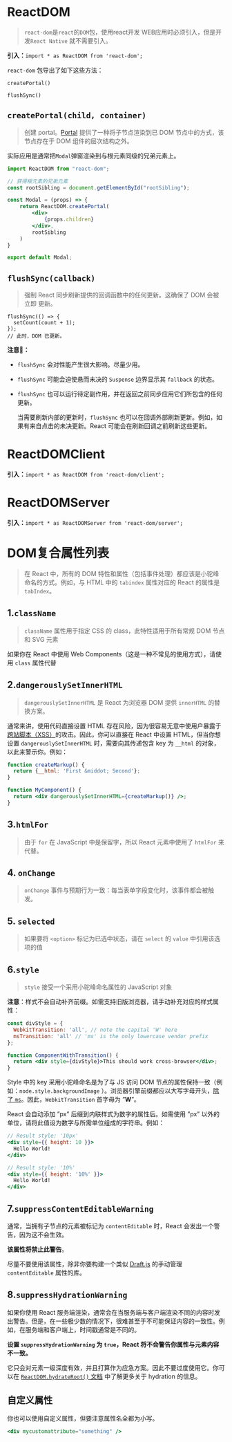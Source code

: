 # ReactDOM

> `react-dom`是`react`的`DOM`包，使用react开发 WEB应用时必须引入，但是开发`React Native` 就不需要引入。

**引入：**`import * as ReactDOM from 'react-dom';`



`react-dom` 包导出了如下这些方法：

`createPortal()`

`flushSync()`

## `createPortal(child, container)`

> 创建 portal。[Portal](https://zh-hans.reactjs.org/docs/portals.html) 提供了一种将子节点渲染到已 DOM 节点中的方式，该节点存在于 DOM 组件的层次结构之外。

实际应用是通常把`Modal`弹窗渲染到与根元素同级的兄弟元素上。

```jsx
import ReactDOM from "react-dom";

// 获得根元素的兄弟元素
const rootSibling = document.getElementById("rootSibling");

const Modal = (props) => {
    return ReactDOM.createPortal(
        <div>
            {props.children}
        </div>,
        rootSibling
    )
}

export default Modal;
```

## `flushSync(callback)`

> 强制 React 同步刷新提供的回调函数中的任何更新。这确保了 DOM 会被立即 更新。

```react
flushSync(() => {
  setCount(count + 1);
});
// 此时，DOM 已更新。
```

**注意📢：**

- `flushSync` 会对性能产生很大影响。尽量少用。

- `flushSync` 可能会迫使悬而未决的 `Suspense` 边界显示其 `fallback` 的状态。

- `flushSync` 也可以运行待定副作用，并在返回之前同步应用它们所包含的任何更新。

  当需要刷新内部的更新时，`flushSync` 也可以在回调外部刷新更新。例如，如果有来自点击的未决更新。React 可能会在刷新回调之前刷新这些更新。



# ReactDOMClient

**引入：**`import * as ReactDOM from 'react-dom/client';`



# ReactDOMServer

**引入：**`import * as ReactDOMServer from 'react-dom/server';`





# DOM复合属性列表

> 在 React 中，所有的 DOM 特性和属性（包括事件处理）都应该是小驼峰命名的方式。例如，与 HTML 中的 `tabindex` 属性对应的 React 的属性是 `tabIndex`。

## 1.`className`

> `className` 属性用于指定 CSS 的 class，此特性适用于所有常规 DOM 节点和 SVG 元素

如果你在 React 中使用 Web Components（这是一种不常见的使用方式），请使用 `class` 属性代替

## 2.`dangerouslySetInnerHTML`

> `dangerouslySetInnerHTML` 是 React 为浏览器 DOM 提供 `innerHTML` 的替换方案。

通常来讲，使用代码直接设置 HTML 存在风险，因为很容易无意中使用户暴露于[跨站脚本（XSS）](https://en.wikipedia.org/wiki/Cross-site_scripting)的攻击。因此，你可以直接在 React 中设置 HTML，但当你想设置 `dangerouslySetInnerHTML` 时，需要向其传递包含 key 为 `__html` 的对象，以此来警示你。例如：

```jsx
function createMarkup() {
  return {__html: 'First &middot; Second'};
}

function MyComponent() {
  return <div dangerouslySetInnerHTML={createMarkup()} />;
}
```

## 3.`htmlFor`

> 由于 `for` 在 JavaScript 中是保留字，所以 React 元素中使用了 `htmlFor` 来代替。

## 4. `onChange`

> `onChange` 事件与预期行为一致：每当表单字段变化时，该事件都会被触发。

## 5. `selected`

> 如果要将 `<option>` 标记为已选中状态，请在 `select` 的 `value` 中引用该选项的值

## 6.`style`

> `style` 接受一个采用小驼峰命名属性的 JavaScript 对象

**注意**：样式不会自动补齐前缀。如需支持旧版浏览器，请手动补充对应的样式属性：

```jsx
const divStyle = {
  WebkitTransition: 'all', // note the capital 'W' here
  msTransition: 'all' // 'ms' is the only lowercase vendor prefix
};

function ComponentWithTransition() {
  return <div style={divStyle}>This should work cross-browser</div>;
}
```

Style 中的 key 采用小驼峰命名是为了与 JS 访问 DOM 节点的属性保持一致（例如：`node.style.backgroundImage` ）。浏览器引擎前缀都应以大写字母开头，[除了 `ms`](https://www.andismith.com/blog/2012/02/modernizr-prefixed/)。因此，`WebkitTransition` 首字母为 ”**W**”。

React 会自动添加 ”px” 后缀到内联样式为数字的属性后。如需使用 ”px” 以外的单位，请将此值设为数字与所需单位组成的字符串。例如：

```jsx
// Result style: '10px'
<div style={{ height: 10 }}>
  Hello World!
</div>

// Result style: '10%'
<div style={{ height: '10%' }}>
  Hello World!
</div>
```

## 7.`suppressContentEditableWarning`

通常，当拥有子节点的元素被标记为 `contentEditable` 时，React 会发出一个警告，因为这不会生效。

**该属性将禁止此警告**。

尽量不要使用该属性，除非你要构建一个类似 [Draft.js](https://facebook.github.io/draft-js/) 的手动管理 `contentEditable` 属性的库。

## 8.`suppressHydrationWarning`

如果你使用 React 服务端渲染，通常会在当服务端与客户端渲染不同的内容时发出警告。但是，在一些极少数的情况下，很难甚至于不可能保证内容的一致性。例如，在服务端和客户端上，时间戳通常是不同的。

**设置 `suppressHydrationWarning` 为 `true`，React 将不会警告你属性与元素内容不一致。**

它只会对元素一级深度有效，并且打算作为应急方案。因此不要过度使用它。你可以在 [`ReactDOM.hydrateRoot()` 文档](https://zh-hans.reactjs.org/docs/react-dom-client.html#hydrateroot) 中了解更多关于 hydration 的信息。

## 自定义属性

你也可以使用自定义属性，但要注意属性名全都为小写。

```jsx
<div mycustomattribute="something" />
```